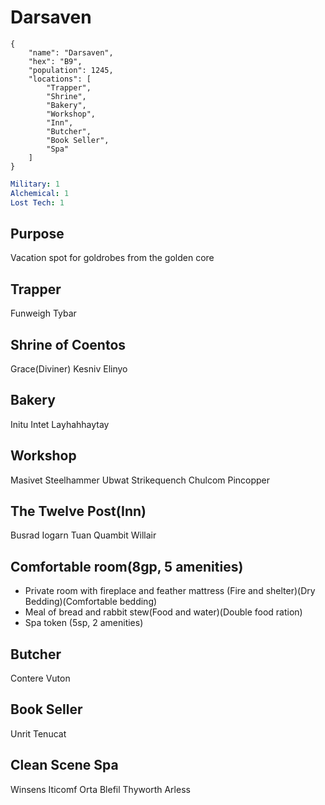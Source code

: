 # Darsaven

```
{
    "name": "Darsaven",
    "hex": "B9",
    "population": 1245,
    "locations": [
        "Trapper",
        "Shrine",
        "Bakery",
        "Workshop",
        "Inn",
        "Butcher",
        "Book Seller",
        "Spa"
    ]
}
```
```yml
Military: 1
Alchemical: 1
Lost Tech: 1
```
## Purpose
Vacation spot for goldrobes from the golden core

## Trapper
Funweigh Tybar

## Shrine of Coentos
Grace(Diviner)
Kesniv Elinyo

## Bakery
Initu Intet
Layhahhaytay

## Workshop
Masivet Steelhammer
Ubwat Strikequench
Chulcom Pincopper

## The Twelve Post(Inn)
Busrad Iogarn
Tuan Quambit
Willair

## Comfortable room(8gp, 5 amenities)
- Private room with fireplace and feather mattress (Fire and shelter)(Dry Bedding)(Comfortable bedding)
- Meal of bread and rabbit stew(Food and water)(Double food ration)
- Spa token (5sp, 2 amenities)

## Butcher
Contere Vuton

## Book Seller
Unrit Tenucat

## Clean Scene Spa
Winsens Iticomf
Orta Blefil
Thyworth Arless